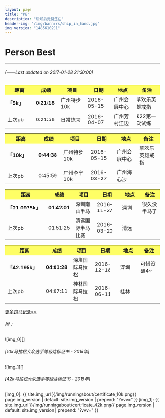 ```yaml
---
layout: page
title: "PB"
description: "后知后觉腿还在"
header-img: "/img/banners/ship_in_hand.jpg"
img_version: "1485610211"
---
```


# Person Best

---

###### (*——Last updated on 2017-01-28 21:30:00*)

<table class="table table-bordered table-striped table-condensed">
   <tr style="background-color: rgba(255,255,0,0.6);">
      <th style="width: 150px;">距离</th>
      <th style="width: 80px;">成绩</th>
      <th style="width: 200px;">项目</th>
      <th style="width: 120px;">日期</th>
      <th style="width: 180px;">地点</th>
      <th style="width: 180px;">备注</th>
   </tr>
   <tr>
      <td><b>「5k」</b></td>
      <td><b>0:21:18</b></td>
      <td>广州特步10k</td>
      <td>2016-05-15</td>
      <td>广州会展中心</td>
      <td>拿欢乐英雄戒指</td>
   </tr>
   <tr>
      <td>上次pb</td>
      <td>0:21:58</td>
      <td>日常练习</td>
      <td>2016-04-07</td>
      <td>广州芳村江边</td>
      <td>K22第一次试练</td>
   </tr>
</table>

<table class="table table-bordered table-striped table-condensed">
   <tr style="background-color: rgba(255,255,0,0.6);">
      <th style="width: 150px;">距离</th>
      <th style="width: 80px;">成绩</th>
      <th style="width: 200px;">项目</th>
      <th style="width: 120px;">日期</th>
      <th style="width: 180px;">地点</th>
      <th style="width: 180px;">备注</th>
   </tr>
   <tr>
      <td><b>「10k」</b></td>
      <td><b>0:44:38</b></td>
      <td>广州特步10k</td>
      <td>2016-05-15</td>
      <td>广州会展中心</td>
      <td>拿欢乐英雄戒指</td>
   </tr>
   <tr>
      <td>上次pb</td>
      <td>0:45:59</td>
      <td>广州李宁10k</td>
      <td>2016-03-27</td>
      <td>广州海心沙</td>
      <td></td>
   </tr>
</table>

<table class="table table-bordered table-striped table-condensed">
   <tr style="background-color: rgba(255,255,0,0.6);">
      <th style="width: 150px;">距离</th>
      <th style="width: 80px;">成绩</th>
      <th style="width: 200px;">项目</th>
      <th style="width: 120px;">日期</th>
      <th style="width: 180px;">地点</th>
      <th style="width: 180px;">备注</th>
   </tr>
   <tr>
      <td><b>「21.0975k」</b></td>
      <td><b>01:42:01</b></td>
      <td>深圳南山半马</td>
      <td>2016-11-27</td>
      <td>深圳</td>
      <td>很久没半马了</td>
   </tr>
   <tr>
      <td>上次pb</td>
      <td>01:51:25</td>
      <td>清远国际半马比赛</td>
      <td>2016-03-20</td>
      <td>清远</td>
      <td></td>
   </tr>
</table>

<table class="table table-bordered table-striped table-condensed">
   <tr style="background-color: rgba(255,255,0,0.6);">
      <th style="width: 150px;">距离</th>
      <th style="width: 80px;">成绩</th>
      <th style="width: 200px;">项目</th>
      <th style="width: 120px;">日期</th>
      <th style="width: 180px;">地点</th>
      <th style="width: 180px;">备注</th>
   </tr>
   <tr>
      <td><b>「42.195k」</b></td>
      <td><b>04:01:28</b></td>
      <td>深圳国际马拉松</td>
      <td>2016-12-18</td>
      <td>深圳</td>
      <td>可惜没破4~</td>
   </tr>
   <tr>
      <td>上次pb</td>
      <td>04:07:11</td>
      <td>桂林国际马拉松</td>
      <td>2016-06-11</td>
      <td>桂林</td>
      <td></td>
   </tr>
</table>

[<u>更多跑马记录>></u>](/runningabout/marathon-records.html)


###### 附：

![img_0][]

###### [10k马拉松大众选手等级达标证书 - 2016年]

![img_1][]

###### [42k马拉松大众选手等级达标证书 - 2016年]

[img_0]: {{ site.img_url }}/img/runningabout/certificate_10k.png{{ page.img_version | default: site.img_version | prepend: "?vvv=" }}
[img_1]: {{ site.img_url }}/img/runningabout/certificate_42k.png{{ page.img_version | default: site.img_version | prepend: "?vvv=" }}
